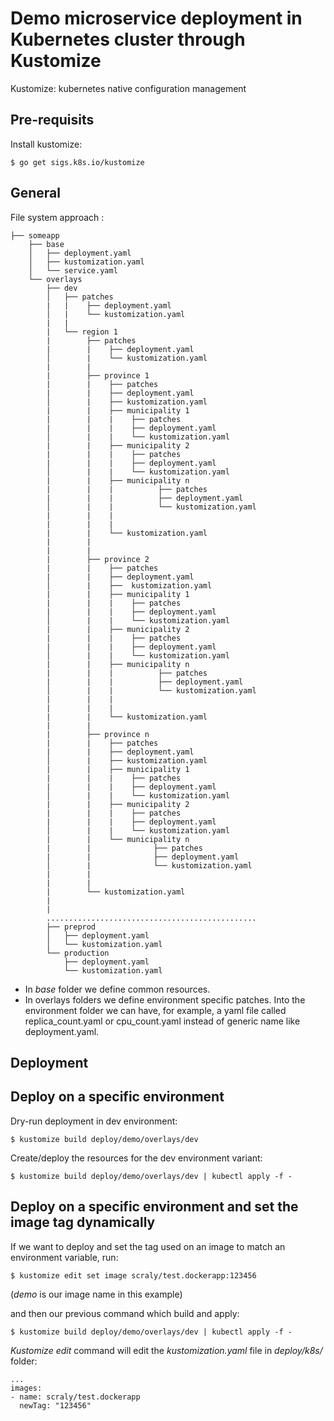 # Demo microservice deployment in Kubernetes cluster through Kustomize

Kustomize: kubernetes native configuration management

## Pre-requisits

Install kustomize:

`$ go get sigs.k8s.io/kustomize`

## General

File system approach :

```
├── someapp
    ├── base
    │   ├── deployment.yaml
    │   ├── kustomization.yaml
    │   └── service.yaml
    └── overlays
        ├── dev
        │   ├── patches
        |   |    ├── deployment.yaml
        │   |    └── kustomization.yaml
        |   |
        |   └── region 1
        |        ├── patches
        |        |    ├── deployment.yaml
        │        |    └── kustomization.yaml
        |        | 
        |        ├── province 1 
        |        |    ├── patches
        |        |    ├── deployment.yaml
        │        |    ├── kustomization.yaml
        |        |    ├── municipality 1 
        |        |    |    ├── patches
        |        |    |    ├── deployment.yaml
        │        |    |    └── kustomization.yaml
        |        |    ├── municipality 2 
        |        |    |    ├── patches
        |        |    |    ├── deployment.yaml
        │        |    |    └── kustomization.yaml
        |        |    ├── municipality n 
        |        |    |          ├── patches
        |        |    |          ├── deployment.yaml
        │        |    |          └── kustomization.yaml
        |        |    |
        |        |    |
        |        |    └── kustomization.yaml
        |        |
        |        |
        |        ├── province 2
        |        |    ├── patches
        |        |    ├── deployment.yaml
        │        |    ├──  kustomization.yaml
        |        |    ├── municipality 1 
        |        |    |    ├── patches
        |        |    |    ├── deployment.yaml
        │        |    |    └── kustomization.yaml
        |        |    ├── municipality 2 
        |        |    |    ├── patches
        |        |    |    ├── deployment.yaml
        │        |    |    └── kustomization.yaml
        |        |    ├── municipality n 
        |        |    |          ├── patches
        |        |    |          ├── deployment.yaml
        │        |    |          └── kustomization.yaml
        |        |    |
        |        |    |
        |        |    └── kustomization.yaml
        |        |
        |        ├── province n
        |        |    ├── patches
        |        |    ├── deployment.yaml
        │        |    ├── kustomization.yaml
        |        |    ├── municipality 1 
        |        |    |    ├── patches
        |        |    |    ├── deployment.yaml
        │        |    |    └── kustomization.yaml
        |        |    ├── municipality 2 
        |        |    |    ├── patches
        |        |    |    ├── deployment.yaml
        │        |    |    └── kustomization.yaml
        |        |    └── municipality n 
        |        |              ├── patches
        |        |              ├── deployment.yaml
        │        |              └── kustomization.yaml
        |        | 
        |        |
        |        └── kustomization.yaml
        |
        |
        ...............................................
        ├── preprod
        │   ├── deployment.yaml
        │   └── kustomization.yaml
        └── production
            ├── deployment.yaml
            └── kustomization.yaml
```

* In *base* folder we define common resources.
* In overlays folders we define environment specific patches. Into the environment folder we can have, for example, a yaml file called replica_count.yaml or cpu_count.yaml instead of generic name like deployment.yaml.

## Deployment

## Deploy on a specific environment

Dry-run deployment in dev environment:

`$ kustomize build deploy/demo/overlays/dev`

Create/deploy the resources for the dev environment variant:

`$ kustomize build deploy/demo/overlays/dev | kubectl apply -f -`

## Deploy on a specific environment and set the image tag dynamically

If we want to deploy and set the tag used on an image to match an environment variable, run:

`$ kustomize edit set image scraly/test.dockerapp:123456`

(*demo* is our image name in this example)

and then our previous command which build and apply:

`$ kustomize build deploy/demo/overlays/dev | kubectl apply -f -`

*Kustomize edit* command will edit the *kustomization.yaml* file in *deploy/k8s/* folder:

```
...
images:
- name: scraly/test.dockerapp
  newTag: "123456"
```